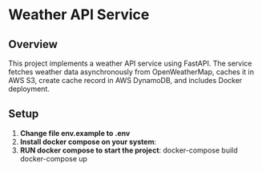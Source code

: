# Weather API Service

## Overview

This project implements a weather API service using FastAPI. The service fetches weather data asynchronously from OpenWeatherMap, caches it in AWS S3, create cache record in AWS DynamoDB, and includes Docker deployment.

## Setup

1. **Change file env.example to .env**
2. **Install docker compose on your system**:
3. **RUN docker compose to start the project**:
   docker-compose build
   docker-compose up
